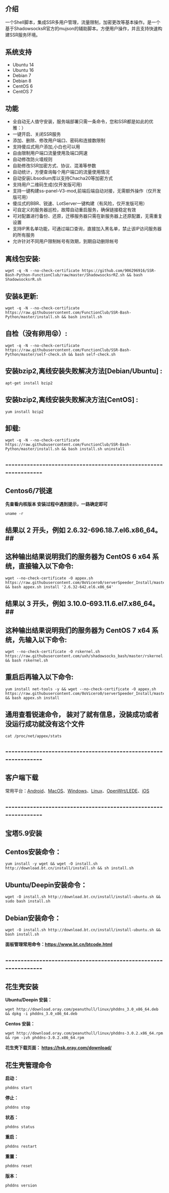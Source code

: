 
## 介绍 ##

一个Shell脚本，集成SSR多用户管理，流量限制，加密更改等基本操作。是一个基于ShadowsocksR官方的mujson的辅助脚本。方便用户操作，并且支持快速构建SSR服务环境。

## 系统支持 ##
* Ubuntu 14
* Ubuntu 16
* Debian 7
* Debian 8
* CentOS 6
* CentOS 7

## 功能 ##
- 全自动无人值守安装，服务端部署只需一条命令，您和SSR都是如此的优雅：）
- 一键开启、关闭SSR服务
- 添加、删除、修改用户端口、密码和连接数限制
- 支持傻瓜式用户添加,小白也可以用
- 自由限制用户端口流量使用及端口网速
- 自动修改防火墙规则
- 自助修改SSR加密方式、协议、混淆等参数
- 自动统计，方便查询每个用户端口的流量使用情况
- 自动安装Libsodium库以支持Chacha20等加密方式
- 支持用户二维码生成(仅开发版可用)
- 支持一键构建ss-panel-V3-mod,前端后端自动对接，无需额外操作（仅开发版可用）
- 傻瓜式的BBR、锐速、LotServer一键构建（有风险，仅开发版可用）
- 可自定义的服务器巡检，故障自动重启服务，确保链接稳定有效
- 可对配置进行备份、还原，迁移服务器只需在新服务器上还原配置，无需重复设置
- 支持IP黑名单功能，可通过端口查询，直接加入黑名单，禁止该IP访问服务器的所有服务
- 允许针对不同用户限制帐号有效期，到期自动删除帐号

## 离线包安装: ##
    wget -q -N --no-check-certificate https://github.com/906296916/SSR-Bash-Python-FunctionClub/raw/master/ShadowsocksrRZ.sh && bash ShadowsocksrR.sh
    
## 安装&更新: ##
    wget -q -N --no-check-certificate https://raw.githubusercontent.com/FunctionClub/SSR-Bash-Python/master/install.sh && bash install.sh

## 自检（没有卵用😝）: ##
    wget -q -N --no-check-certificate https://raw.githubusercontent.com/FunctionClub/SSR-Bash-Python/master/self-check.sh && bash self-check.sh

## 安装bzip2,离线安装失败解决方法[Debian/Ubuntu] : ##
    apt-get install bzip2
    
## 安装bzip2,离线安装失败解决方法[CentOS] : ##
    yum install bzip2

## 卸载: ##
    wget -q -N --no-check-certificate https://raw.githubusercontent.com/FunctionClub/SSR-Bash-Python/master/install.sh && bash install.sh uninstall
 
## --------------------------------------------------------------- ## 

## Centos6/7锐速 ##
**先查看内核版本 安装过程中遇到提示，一路确定即可**

    uname -r
## 结果以 2 开头，例如 2.6.32-696.18.7.el6.x86_64。##
## 这种输出结果说明我们的服务器为 CentOS 6 x64 系统，直接输入以下命令: ##
    wget --no-check-certificate -O appex.sh https://raw.githubusercontent.com/0oVicero0/serverSpeeder_Install/master/appex.sh && bash appex.sh install '2.6.32-642.el6.x86_64'
    
    
##  结果以 3 开头，例如 3.10.0-693.11.6.el7.x86_64。##
##  这种输出结果说明我们的服务器为 CentOS 7 x64 系统，先输入以下命令: ##
    wget --no-check-certificate -O rskernel.sh https://raw.githubusercontent.com/uxh/shadowsocks_bash/master/rskernel.sh && bash rskernel.sh
##  重启后再输入以下命令: ##
    yum install net-tools -y && wget --no-check-certificate -O appex.sh https://raw.githubusercontent.com/0oVicero0/serverSpeeder_Install/master/appex.sh && bash appex.sh install
    
##  通用查看锐速命令， 装对了就有信息，没装成功或者没运行成功就没有这个文件 ##
    cat /proc/net/appex/stats

## --------------------------------------------------------------- ## 
        
## 客户端下载 ##
常用平台：[Android](https://github.com/shadowsocksrr/shadowsocksr-latest-bin-backup/raw/master/Shadowsocksr-android-3.4.0.5.apk)、[MacOS](https://github.com/qinyuhang/ShadowsocksX-NG-R/releases/download/1.4.3-R8/ShadowsocksX-NG-R8.dmg)、[Windows](https://github.com/Readour/ShadowsocksR-Csharp/releases/download/4.7.0/ShadowsocksR-4.7.0-win.CONCISE.7z)、[Linux](https://github.com/shadowsocks/shadowsocks-qt5/releases/download/v2.9.0/Shadowsocks-Qt5-x86_64.AppImage)、[OpenWrt/LEDE](https://github.com/bettermanbao/openwrt-shadowsocksR-libev-full/releases)、[iOS](https://github.com/Readour/breakwa11.github.io/raw/master/download/Shadowrocket%202.1.14.ipa)

## --------------------------------------------------------------- ## 

## 宝塔5.9安装 ##
## Centos安装命令： ##
    yum install -y wget && wget -O install.sh http://download.bt.cn/install/install.sh && sh install.sh
## Ubuntu/Deepin安装命令： ##
    wget -O install.sh http://download.bt.cn/install/install-ubuntu.sh && sudo bash install.sh
## Debian安装命令： ##
    wget -O install.sh http://download.bt.cn/install/install-ubuntu.sh && bash install.sh
**面板管理常用命令：https://www.bt.cn/btcode.html**

## --------------------------------------------------------------- ## 

## 花生壳安装 ##
**Ubuntu/Deepin 安装：**

    wget http://download.oray.com/peanuthull/linux/phddns_3.0_x86_64.deb  && dpkg -i phddns_3.0_x86_64.deb
**Centos 安装：**

    wget http://download.oray.com/peanuthull/linux/phddns-3.0.2.x86_64.rpm && rpm -ivh phddns-3.0.2.x86_64.rpm
**花生壳下载页面： https://hsk.oray.com/download/**
## 花生壳管理命令 ##
**启动：**

    phddns start
**停止：**

    phddns stop
**状态：**

    phddns status
**重启：**

    phddns restart
**重置：**

    phddns reset
**版本：**

    phddns version
    

